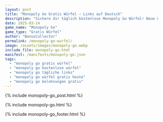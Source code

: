 ```yaml
---
layout: post
title: "Monopoly Go Gratis Würfel – Links auf Deutsch"
description: "Sichere dir täglich kostenlose Monopoly Go Würfel! Neue Gratis-Links für deutsche Spieler – 100% sicher und aktuell."
date: 2025-03-14
game_name: "Monopoly Go"
game_type: "Gratis Würfel"
author: "BonusCollector"
permalink: /monopoly-go-wurfel/
image: /assets/images/monopoly-go.webp
include_file: monopoly-go.html
manifest: /manifests/monopoly-go.json
tags: 
  - "monopoly go gratis würfel"
  - "monopoly go kostenlose würfel"
  - "monopoly go tägliche links"
  - "monopoly go würfel gratis heute"
  - "monopoly go belohnungen gratis"
---
```

{% include monopoly-go_post.html %}

{% include monopoly-go.html %}

{% include monopoly-go_footer.html %}